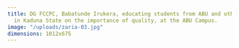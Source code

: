 ```yaml
---
title: DG FCCPC, Babatunde Irukera, educating students from ABU and other Tertiary institutions
  in Kaduna State on the importance of quality, at the ABU Campus.
image: "/uploads/zaria-03.jpg"
dimensions: 1012x675
---
```


